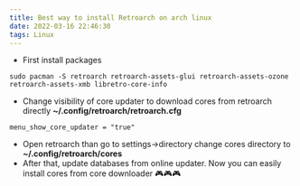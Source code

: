 ```yaml
---
title: Best way to install Retroarch on arch linux
date: 2022-03-16 22:46:30
tags: Linux
---
```


* First install packages

```
sudo pacman -S retroarch retroarch-assets-glui retroarch-assets-ozone retroarch-assets-xmb libretro-core-info
```

* Change visibility of core updater to download cores from retroarch directly
**~/.config/retroarch/retroarch.cfg**
```
menu_show_core_updater = "true"
```
* Open retroarch than go to settings->directory change cores directory to **~/.config/retroarch/cores**
* After that, update databases from online updater. Now you can easily install cores from core downloader 🎮🎮🎮

